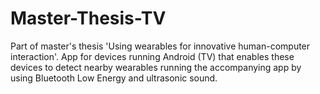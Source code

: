 # Master-Thesis-TV

Part of master's thesis 'Using wearables for innovative human-computer interaction'. App for devices running Android (TV) that enables these devices to detect nearby wearables running the accompanying app by using Bluetooth Low Energy and ultrasonic sound.
